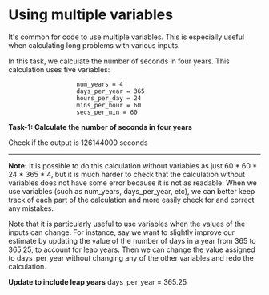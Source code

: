 #   Using multiple variables

It's common for code to use multiple variables. This is especially useful when calculating long problems with various inputs.

In this task, we calculate the number of seconds in four years. 
This calculation uses five variables:

                       num_years = 4
                       days_per_year = 365 
                       hours_per_day = 24
                       mins_per_hour = 60
                       secs_per_min = 60

**Task-1: Calculate the number of seconds in four years**

Check if the output is 126144000 seconds

---

**Note:** It is possible to do this calculation without variables as just 60 * 60 * 24 * 365 * 4, but it is much harder to check that the calculation without variables does not have some error because it is not as readable. When we use variables (such as num_years, days_per_year, etc), we can better keep track of each part of the calculation and more easily check for and correct any mistakes.


Note that it is particularly useful to use variables when the values of the inputs can change. For instance, say we want to slightly improve our estimate by updating the value of the number of days in a year from 365 to 365.25, to account for leap years. Then we can change the value assigned to days_per_year without changing any of the other variables and redo the calculation.

**Update to include leap years**
days_per_year = 365.25
